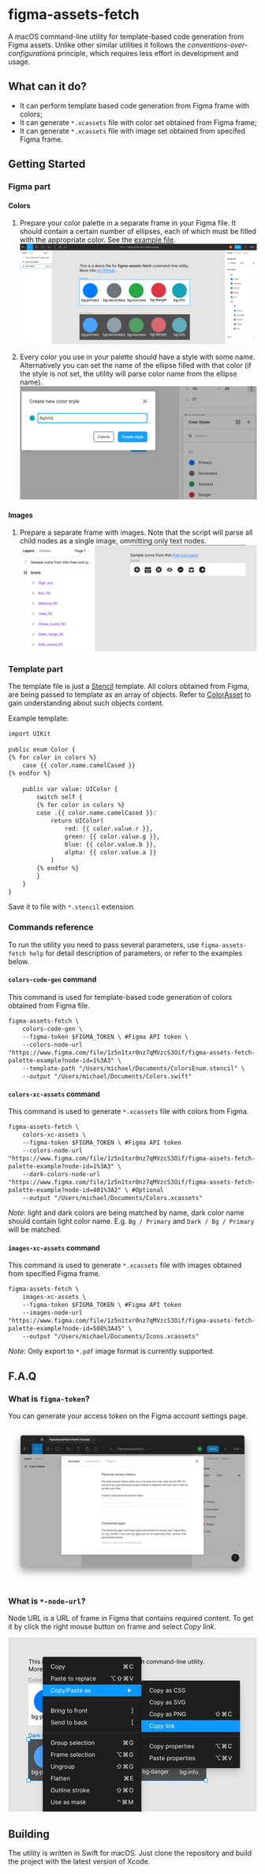 # figma-assets-fetch

A macOS command-line utility for template-based code generation from Figma assets. Unlike other similar utilities it follows the *conventions-over-configurations* principle, which requires less effort in development and usage.

## What can it do?

- It can perform template based code generation from Figma frame with colors;
- It can generate `*.xcassets` file with color set obtained from Figma frame;
- It can generate `*.xcassets` file with image set obtained from specifed Figma frame.

## Getting Started

### Figma part

#### Colors
1. Prepare your color palette in a separate frame in your Figma file. It should contain a certain number of ellipses, each of which must be filled with the appropriate color. See the [example file](https://www.figma.com/file/1z5n1txr0nz7qMVzcS3Oif/figma-assets-fetch-palette-example?node-id=0%3A1).
![Figma palette example](img/figma-palette-example.png)

1. Every color you use in your palette should have a style with some name. Alternatively you can set the name of the ellipse filled with that color (if the style is not set, the utility will parse color name from the ellipse name).
![Creating style name in Figma](img/creating-style-name-in-figma.png)

#### Images
1. Prepare a separate frame with images. Note that the script will parse all child nodes as a single image, ommitting only text nodes.
![Figma images frame example](img/figma-images-frame.png)

### Template part
The template file is just a [Stencil](https://github.com/stencilproject/Stencil) template. All colors obtained from Figma, are being passed to template as an array of objects. Refer to [ColorAsset](https://github.com/movch/figma-assets-fetch/blob/main/Sources/FigmaAssetsFetch/Domain/Entities/Colors/ColorAsset.swift) to gain understanding about such objects content.

Example template:

    import UIKit

    public enum Color {
    {% for color in colors %}
        case {{ color.name.camelCased }}
    {% endfor %}

        public var value: UIColor {
            switch self {
            {% for color in colors %}
            case .{{ color.name.camelCased }}:
                return UIColor(
                    red: {{ color.value.r }},
                    green: {{ color.value.g }},
                    blue: {{ color.value.b }},
                    alpha: {{ color.value.a }}
                )
            {% endfor %}
            }
        }
    }
    
Save it to file with `*.stencil` extension.

### Commands reference
To run the utility you need to pass several parameters, use `figma-assets-fetch help` for detail description of parameters, or refer to the examples below.

#### `colors-code-gen` command
This command is used for template-based code generation of colors obtained from Figma file.
        
    figma-assets-fetch \ 
        colors-code-gen \ 
        --figma-token $FIGMA_TOKEN \ #Figma API token \ 
        --colors-node-url "https://www.figma.com/file/1z5n1txr0nz7qMVzcS3Oif/figma-assets-fetch-palette-example?node-id=1%3A3" \ 
        --template-path "/Users/michael/Documents/ColorsEnum.stencil" \
        --output "/Users/michael/Documents/Colors.swift"

#### `colors-xc-assets` command
This command is used to generate `*.xcassets` file with colors from Figma.

    figma-assets-fetch \
        colors-xc-assets \ 
        --figma-token $FIGMA_TOKEN \ #Figma API token
        --colors-node-url "https://www.figma.com/file/1z5n1txr0nz7qMVzcS3Oif/figma-assets-fetch-palette-example?node-id=1%3A3" \ 
        --dark-colors-node-url "https://www.figma.com/file/1z5n1txr0nz7qMVzcS3Oif/figma-assets-fetch-palette-example?node-id=401%3A2" \ #Optional
        --output "/Users/michael/Documents/Colors.xcassets" 

*Note*: light and dark colors are being matched by name, dark color name should contain light color name. E.g. `Bg / Primary` and `Dark / Bg / Primary` will be matched.

#### `images-xc-assets` command
This command is used to generate `*.xcassets` file with images obtained from specified Figma frame.

    figma-assets-fetch \ 
        images-xc-assets \
        --figma-token $FIGMA_TOKEN \ #Figma API token
        --images-node-url "https://www.figma.com/file/1z5n1txr0nz7qMVzcS3Oif/figma-assets-fetch-palette-example?node-id=508%3A45" \ 
        --output "/Users/michael/Documents/Icons.xcassets"
        
*Note*: Only export to `*.pdf` image format is currently supported.

## F.A.Q

### What is `figma-token`?
You can generate your access token on the Figma account settings page.

![Generating access token in Figma](img/figma-personal-access-token.png)

### What is `*-node-url`?
Node URL is a URL of frame in Figma that contains required content. To get it by click the right mouse button on frame and select *Copy link*.

![Copying node URL](img/copy-node-url.png)

## Building
The utility is written in Swift for macOS. Just clone the repository and build the project with the latest version of Xcode.
